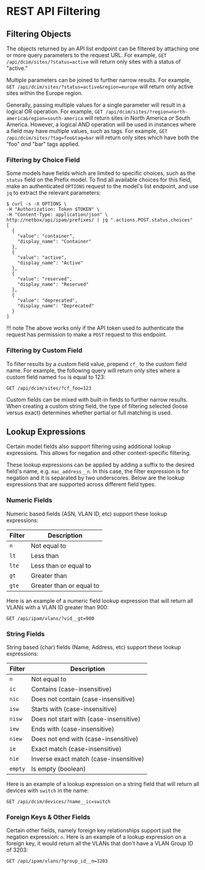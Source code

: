 # REST API Filtering

## Filtering Objects

The objects returned by an API list endpoint can be filtered by attaching one or more query parameters to the request URL. For example, `GET /api/dcim/sites/?status=active` will return only sites with a status of "active."

Multiple parameters can be joined to further narrow results. For example, `GET /api/dcim/sites/?status=active&region=europe` will return only active sites within the Europe region.

Generally, passing multiple values for a single parameter will result in a logical OR operation. For example, `GET /api/dcim/sites/?region=north-america&region=south-america` will return sites in North America _or_ South America. However, a logical AND operation will be used in instances where a field may have multiple values, such as tags. For example, `GET /api/dcim/sites/?tag=foo&tag=bar` will return only sites which have both the "foo" _and_ "bar" tags applied.

### Filtering by Choice Field

Some models have fields which are limited to specific choices, such as the `status` field on the Prefix model. To find all available choices for this field, make an authenticated `OPTIONS` request to the model's list endpoint, and use `jq` to extract the relevant parameters:

```no-highlight
$ curl -s -X OPTIONS \
-H "Authorization: Token $TOKEN" \
-H "Content-Type: application/json" \
http://netbox/api/ipam/prefixes/ | jq ".actions.POST.status.choices"
[
  {
    "value": "container",
    "display_name": "Container"
  },
  {
    "value": "active",
    "display_name": "Active"
  },
  {
    "value": "reserved",
    "display_name": "Reserved"
  },
  {
    "value": "deprecated",
    "display_name": "Deprecated"
  }
]
```

!!! note
    The above works only if the API token used to authenticate the request has permission to make a `POST` request to this endpoint.

### Filtering by Custom Field

To filter results by a custom field value, prepend `cf_` to the custom field name. For example, the following query will return only sites where a custom field named `foo` is equal to 123:

```no-highlight
GET /api/dcim/sites/?cf_foo=123
```

Custom fields can be mixed with built-in fields to further narrow results. When creating a custom string field, the type of filtering selected (loose versus exact) determines whether partial or full matching is used.

## Lookup Expressions

Certain model fields also support filtering using additional lookup expressions. This allows
for negation and other context-specific filtering.

These lookup expressions can be applied by adding a suffix to the desired field's name, e.g. `mac_address__n`. In this case, the filter expression is for negation and it is separated by two underscores. Below are the lookup expressions that are supported across different field types.

### Numeric Fields

Numeric based fields (ASN, VLAN ID, etc) support these lookup expressions:

| Filter | Description |
|--------|-------------|
| `n` | Not equal to |
| `lt` | Less than |
| `lte` | Less than or equal to |
| `gt` | Greater than |
| `gte` | Greater than or equal to |

Here is an example of a numeric field lookup expression that will return all VLANs with a VLAN ID greater than 900:

```no-highlight
GET /api/ipam/vlans/?vid__gt=900
```

### String Fields

String based (char) fields (Name, Address, etc) support these lookup expressions:

| Filter | Description |
|--------|-------------|
| `n` | Not equal to |
| `ic` | Contains (case-insensitive) |
| `nic` | Does not contain (case-insensitive) |
| `isw` | Starts with (case-insensitive) |
| `nisw` | Does not start with (case-insensitive) |
| `iew` | Ends with (case-insensitive) |
| `niew` | Does not end with (case-insensitive) |
| `ie` | Exact match (case-insensitive) |
| `nie` | Inverse exact match (case-insensitive) |
| `empty` | Is empty (boolean) |

Here is an example of a lookup expression on a string field that will return all devices with `switch` in the name:

```no-highlight
GET /api/dcim/devices/?name__ic=switch
```

### Foreign Keys & Other Fields

Certain other fields, namely foreign key relationships support just the negation
expression: `n`. Here is an example of a lookup expression on a foreign key, it would return all the VLANs that don't have a VLAN Group ID of 3203:

```no-highlight
GET /api/ipam/vlans/?group_id__n=3203
```
